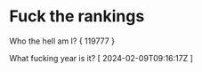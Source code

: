 # Fuck the rankings

Who the hell am I?
{ 119777 }

What fucking year is it?
[ 2024-02-09T09:16:17Z ]
